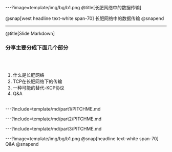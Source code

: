 ---?image=template/img/bg/b1.png
@title[长肥网络中的数据传输]

@snap[west headline text-white span-70]
长肥网络中的数据传输
@snapend


---
@title[Slide Markdown]

### 分享主要分成下面几个部分 

<br><br>

1. 什么是长肥网络 
2. TCP在长肥网络下的传输
3. 一种可能的替代-KCP协议 
1. Q&A
<br><br>


---?include=template/md/part1/PITCHME.md

---?include=template/md/part2/PITCHME.md

---?include=template/md/part3/PITCHME.md

---?image=template/img/bg/b1.png
@snap[headline text-white span-70]
Q&A
@snapend
